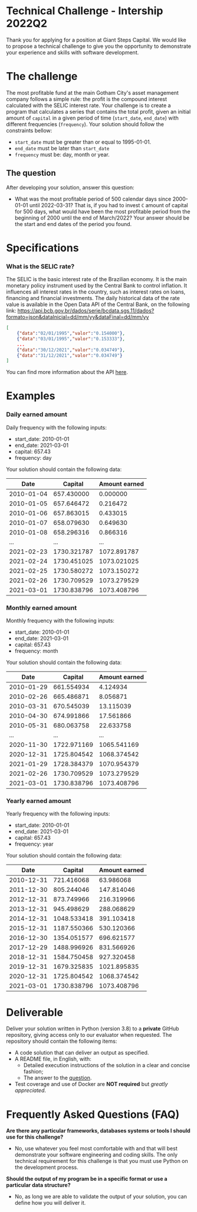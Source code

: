 # Technical Challenge - Intership 2022Q2
Thank you for applying for a position at Giant Steps Capital. We would like to propose a technical challenge to give you the opportunity to demonstrate your experience and skills with software development.
# The challenge
The most profitable fund at the main Gotham City's asset management company follows a simple rule: the profit is the compound interest calculated with the SELIC interest rate.
Your challenge is to create a program that calculates a series that contains the total profit, given an initial amount of `capital` in a given period of time (`start_date`, `end_date`) with different frequencies (`frequency`).
Your solution should follow the constraints bellow:
* `start_date` must be greater than or equal to 1995-01-01.
* `end_date` must be later than `start_date`
* `frequency` must be: day, month or year.
## The question
After developing your solution, answer this question:
* What was the most profitable period of 500 calendar days since 2000-01-01 until 2022-03-31? That is, if you had to invest `C` amount of capital for 500 days, what would have been the most profitable period from the beginning of 2000 until the end of March/2022? Your answer should be the start and end dates of the period you found.
# Specifications
### What is the SELIC rate?
The SELIC is the basic interest rate of the Brazilian economy. It is the main monetary policy instrument used by the Central Bank to control inflation. It influences all interest rates in the country, such as interest rates on loans, financing and financial investments.
The daily historical data of the rate value is available in the Open Data API of the Central Bank, on the following link:
https://api.bcb.gov.br/dados/serie/bcdata.sgs.11/dados?formato=json&dataInicial=dd/mm/yy&dataFinal=dd/mm/yy
```json
[
    {"data":"02/01/1995","valor":"0.154000"},
    {"data":"03/01/1995","valor":"0.153333"},
    ...
    {"data":"30/12/2021","valor":"0.034749"},
    {"data":"31/12/2021","valor":"0.034749"}
]
```
You can find more information about the API [here](https://dadosabertos.bcb.gov.br/dataset/11-taxa-de-juros---selic/resource/b73edc07-bbac-430c-a2cb-b1639e605fa8).
# Examples

### Daily earned amount

Daily frequency with the following inputs:
* start_date: 2010-01-01
* end_date: 2021-03-01
* capital: 657.43
* frequency: day

Your solution should contain the following data:

| Date  |  Capital  | Amount earned |
| ------------- | ------------- | ------------- |
| 2010-01-04 | 657.430000 | 0.000000 |
| 2010-01-05 | 657.646472 | 0.216472 |
| 2010-01-06 | 657.863015 | 0.433015 |
| 2010-01-07 | 658.079630 | 0.649630 |
| 2010-01-08 | 658.296316 | 0.866316 |
| ... | ... | ... |
| 2021-02-23 | 1730.321787 | 1072.891787 |
| 2021-02-24 | 1730.451025 | 1073.021025 |
| 2021-02-25 | 1730.580272 | 1073.150272 |
| 2021-02-26 | 1730.709529 | 1073.279529 |
| 2021-03-01 | 1730.838796 | 1073.408796 |

### Monthly earned amount

Monthly frequency with the following inputs:
* start_date: 2010-01-01
* end_date: 2021-03-01
* capital: 657.43
* frequency: month

Your solution should contain the following data:

| Date  |  Capital  | Amount earned |
| ------------- | ------------- | ------------- |
| 2010-01-29 | 661.554934 | 4.124934 |
| 2010-02-26 | 665.486871 | 8.056871 |
| 2010-03-31 | 670.545039 | 13.115039 |
| 2010-04-30 | 674.991866 | 17.561866 |
| 2010-05-31 | 680.063758 | 22.633758 |
| ... | ... | ... |
| 2020-11-30 | 1722.971169 | 1065.541169 |
| 2020-12-31 | 1725.804542 | 1068.374542 |
| 2021-01-29 | 1728.384379 | 1070.954379 |
| 2021-02-26 | 1730.709529 | 1073.279529 |
| 2021-03-01 | 1730.838796 | 1073.408796 |

### Yearly earned amount

Yearly frequency with the following inputs:
* start_date: 2010-01-01
* end_date: 2021-03-01
* capital: 657.43
* frequency: year

Your solution should contain the following data:

| Date  |  Capital  | Amount earned |
| ------------- | ------------- | ------------- |
| 2010-12-31 | 721.416068 | 63.986068 | 
| 2011-12-30 | 805.244046 | 147.814046 | 
| 2012-12-31 | 873.749966 | 216.319966 | 
| 2013-12-31 | 945.498629 | 288.068629 | 
| 2014-12-31 | 1048.533418 | 391.103418 | 
| 2015-12-31 | 1187.550366 | 530.120366 | 
| 2016-12-30 | 1354.051577 | 696.621577 | 
| 2017-12-29 | 1488.996926 | 831.566926 | 
| 2018-12-31 | 1584.750458 | 927.320458 | 
| 2019-12-31 | 1679.325835 | 1021.895835 | 
| 2020-12-31 | 1725.804542 | 1068.374542 | 
| 2021-03-01 | 1730.838796 | 1073.408796 | 

# Deliverable

Deliver your solution written in Python (version 3.8) to a **private** GitHub repository,
giving access only to our evaluator when requested. The repository should contain the following items:
* A code solution that can deliver an output as specified.
* A README file, in English, with:
    * Detailed execution instructions of the solution in a clear and concise fashion;
    * The answer to the [question](#the-question).
* Test coverage and use of Docker are **NOT required** but *greatly appreciated*.

# Frequently Asked Questions (FAQ)
**Are there any particular frameworks, databases systems or tools I should use for this challenge?**
- No, use whatever you feel most comfortable with and that will best demonstrate your software engineering and coding skills. The only technical requirement for this challenge is that you must use Python on the development process.

**Should the output of my program be in a specific format or use a particular data structure?**
- No, as long we are able to validate the output of your solution, you can define how you will deliver it.
